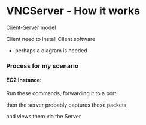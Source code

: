 # VNCServer - How it works

Client-Server model

Client need to install Client software

- perhaps a diagram is needed

### Process for my scenario

#### EC2 Instance:

Run these commands, forwarding it to a port

then the server probably captures those packets

and views them via the Server

